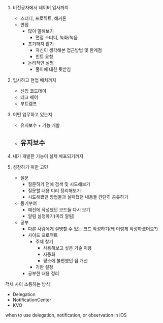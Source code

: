 <!-- 2년 전 자료

1. UIKit과 SwiftUI 현업에서는 어떤 방향으로 가고있는지
    - 후자는 13부터 지우너해서 아직 잘 사용하지 않음

2. iOS 개발 공부할 때 찾아보는 자료
    - 애플 공식문서 찾아본 후 Raywenderlich나 HackingWithSwift와 같은 사이트에서 튜토리얼이나 더 자세한 설명 찾아봄
    - 그 외에는 구글링 통해 나오는 블로그나 stackoverflow

3. 코테 언어 뭐로 보셨나요
    - C++로 보았고 스트링이 까다로울 때는 파이썬으로 봤음

4. 스터디원 어떻게 모집?
    - 에타 / 커뮤니티

5. layout 구성시 code/storyboard 어떤 것 선호?
    - 저는 storyboard -->


1. 비전공자에서 네이버 입사까지
    - 스터디, 프로젝트, 해커톤 
    - 면접
        - 많이 말해보기
            - 면접 스터디, 녹화/녹음
        - 포기하지 않기
            - 자신이 생각해본 접근방법 및 한계점
            - 힌트 요청
        - 논리적인 설명
            - 풀이에 대한 뒷받침

2. 입사하고 현업 배치까지
    - 신입 코드데이
    - 테크 쉐어
    - 부트캠프

3. 어떤 업무하고 있는지
    - 유지보수 + 기능 개발
    - 유지보수
        - 

4. 내가 개발한 기능이 실제 배포되기까지

5. 성장하기 위한 고민
    - 질문
        - 질문하기 전에 검색 및 시도해보기
        - 질문할 내용 미리 정리해보기
        - 시도해봤던 방법들과 실패했던 내용들 간단히 공유하기
    - 동기부여
        - 예전에 작성했던 코드들 다시 보기
        - 알림 설정하기(미리 알림)
    - 공부
        - 다른 사람에게 설명할 수 있는 코드 작성하기(왜 이렇게 작성하셨어요?)
        - 사이드 프로젝트
            - 주제 찾기
                - 사용해보고 싶은 기술 이용
                - 자동화
                - 평소에 불편했던 점 개선
            - 기한 설정
        - 공부한 내용 정리
        
객체 사이 소통하는 방식
- Delegation
- NotificationCenter
- KVO

when to use delegation, notification, or observation in iOS

